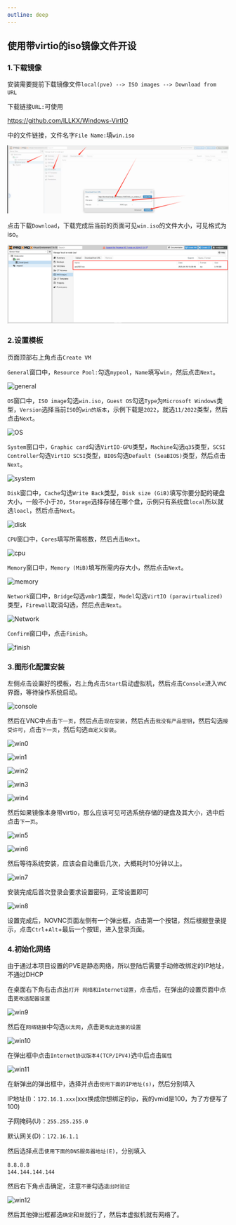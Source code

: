 ```yaml
---
outline: deep
---
```


## 使用带virtio的iso镜像文件开设

### 1.下载镜像

安装需要提前下载镜像文件```local(pve) --> ISO images --> Download from URL```
 
下载链接```URL:```可使用

https://github.com/ILLKX/Windows-VirtIO

中的文件链接，文件名字```File Name:```填```win.iso```

![download](images/432192899-d9453c3b-46cd-4bc1-8c61-4f987b84dbdb.png)

点击下载```Download```，下载完成后当前的页面可见```win.iso```的文件大小，可见格式为iso。

![downloaded](images/432192951-c1dd421b-f516-47eb-a415-f54d56b34945.png)

### 2.设置模板

页面顶部右上角点击```Create VM```

```General```窗口中，```Resource Pool:```勾选```mypool```，```Name```填写```win```，然后点击```Next```。

![general](images/432193100-8ceb8253-1652-4194-bf7d-b64232612eaf.png)

```OS```窗口中，```ISO image```勾选```win.iso```，```Guest OS```勾选```Type```为```Microsoft Windows```类型，```Version```选择当前```ISO```的```win的版本```，示例下载是```2022```，就选```11/2022```类型，然后点击```Next```。

![OS](images/432193274-3704426d-d665-4672-b9f8-50504191eff0.png)

```System```窗口中，```Graphic card```勾选```VirtIO-GPU```类型，```Machine```勾选```q35```类型，```SCSI Controller```勾选```VirtIO SCSI```类型，```BIOS```勾选```Default (SeaBIOS)```类型，然后点击```Next```。

![system](images/432193298-0badebcb-5755-4ced-86cc-01368748f761.png)

```Disk```窗口中，```Cache```勾选```Write Back```类型，```Disk size (GiB)```填写你要分配的硬盘大小，一般不小于```20```，```Storage```选择存储在哪个盘，示例只有系统盘```local```所以就选```loacl```，然后点击```Next```。

![disk](images/432193391-68f0eeeb-fc9f-4568-8ddf-777caf901345.png)

```CPU```窗口中，```Cores```填写所需核数，然后点击```Next```。

![cpu](images/432193462-03a2728f-fa88-4884-a0f9-43f8e92f054b.png)

```Memory```窗口中，```Memory (MiB)```填写所需内存大小，然后点击```Next```。

![memory](images/432193493-d549cae1-7cf1-40f5-9767-a628878520dc.png)

```Network```窗口中，```Bridge```勾选```vmbr1```类型，```Model```勾选```VirtIO (paravirtualized)```类型，```Firewall```取消勾选，然后点击```Next```。

![Network](images/432193525-695a77d0-cadb-4eab-9c0c-d1cbea3f6d02.png)

```Confirm```窗口中，点击```Finish```。

![finish](images/432193740-df901161-26b9-43d1-9106-baeb6485568c.png)

### 3.图形化配置安装

左侧点击设置好的模板，右上角点击```Start```启动虚拟机，然后点击```Console```进入```VNC```界面，等待操作系统启动。

![console](images/432193821-7c660689-c6bf-47fd-adef-e7bc3b139873.png)

然后在VNC中点击```下一页```，然后点击```现在安装```，然后点击```我没有产品密钥```，然后勾选```接受许可```，点击```下一页```，然后勾选```自定义安装```。

![win0](images/432193878-c7283ee4-d5cd-4091-a57f-e9e476468871.png)

![win1](images/432193920-58698c75-97f4-4091-bbaa-a2a435468c28.png)

![win2](images/432193959-c886b28e-8107-469c-9042-8479c46cabaa.png)

![win3](images/432194105-63a1521a-b3fd-40ae-8992-b91046d0f346.png)

![win4](images/432194142-454b13e1-f948-4890-ab24-773afc0919e1.png)

然后如果镜像本身带virtio，那么应该可见可选系统存储的硬盘及其大小，选中后点击```下一页```。

![win5](images/432194244-228adbbf-4c00-48c0-bd58-94dc1f081369.png)

![win6](images/432194273-9cb29c4c-78eb-49b2-9e1b-0e818bc9ca62.png)

然后等待系统安装，应该会自动重启几次，大概耗时10分钟以上。

![win7](images/432194639-ba4370df-ba6d-48fb-9255-e285f2d27377.png)

安装完成后首次登录会要求设置密码，正常设置即可

![win8](images/432194663-b4a7e456-878a-4829-bda1-05c8a9d6b6a7.png)

设置完成后，NOVNC页面左侧有一个弹出框，点击第一个按钮，然后根据登录提示，点击```Ctrl```+```Alt```+最后一个按钮，进入登录页面。

### 4.初始化网络

由于通过本项目设置的PVE是静态网络，所以登陆后需要手动修改绑定的IP地址，不通过DHCP

在桌面右下角右击点出```打开 网络和Internet设置```，点击后，在弹出的设置页面中点击```更改适配器设置```

![win9](images/net1.png)

然后在```网络链接```中勾选```以太网```，点击```更改此连接的设置```

![win10](images/net2.png)

在弹出框中点击```Internet协议版本4(TCP/IPV4)```选中后点击```属性```

![win11](images/net3.png)

在新弹出的弹出框中，选择并点击```使用下面的IP地址(s)```，然后分别填入

IP地址(I)：```172.16.1.xxx```(xxx换成你想绑定的ip，我的vmid是100，为了方便写了100)

子网掩码(U)：```255.255.255.0```

默认网关(D)：```172.16.1.1```

然后选择点击```使用下面的DNS服务器地址(E)```，分别填入

```
8.8.8.8
144.144.144.144
```

然后右下角点击确定，注意```不要```勾选```退出时验证```

![win12](images/net4.png)

然后其他弹出框都选```确定```和```是```就行了，然后本虚拟机就有网络了。



